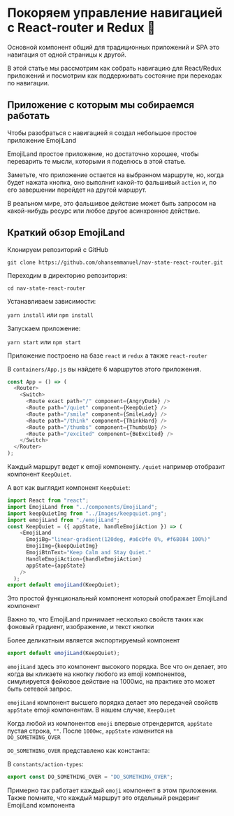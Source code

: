 # Покоряем управление навигацией с React-router и Redux :rocket:

Основной компонент общий для традиционных приложений и SPA это навигация от одной страницы к другой.

В этой статье мы рассмотрим как собрать навигацию для React/Redux приложений и посмотрим как поддерживать состояние при переходах по навигации.

## Приложение с которым мы собираемся работать

Чтобы разобраться с навигацией я создал небольшое простое приложение EmojiLand



EmojiLand простое приложение, но достаточно хорошее, чтобы переварить те мысли, которыми я поделюсь в этой статье.

Заметьте, что приложение остается на выбранном маршруте, но, когда будет нажата кнопка, оно выполнит какой-то фальшивый `action` и, по его завершении перейдет на другой маршрут.

В реальном мире, это фальшивое действие может быть запросом на какой-нибудь ресурс или любое другое асинхронное действие.

## Краткий обзор EmojiLand

Клонируем репозиторий с GitHub

`git clone https://github.com/ohansemmanuel/nav-state-react-router.git`

Переходим в директорию репозитория: 

`cd nav-state-react-router`

Устанавливаем зависимости: 

`yarn install`
или
`npm install`

Запускаем приложение:

`yarn start` 
или 
`npm start`

Приложение построено на базе `react` и `redux` а также `react-router`

В `containers/App.js` вы найдете 6 маршрутов этого приложения.

```javascript
const App = () => (
  <Router>
    <Switch>
      <Route exact path="/" component={AngryDude} />
      <Route path="/quiet" component={KeepQuiet} />
      <Route path="/smile" component={SmileLady} />
      <Route path="/think" component={ThinkHard} />
      <Route path="/thumbs" component={ThumbsUp} />
      <Route path="/excited" component={BeExcited} />
    </Switch>
  </Router>
);
```
Каждый маршрут ведет к emoji компоненту. `/quiet` например отобразит компонент `KeepQuiet`.

А вот как выглядит компонент `KeepQuiet`:

```javascript
import React from "react";
import EmojiLand from "../components/EmojiLand";
import keepQuietImg from "../Images/keepquiet.png";
import emojiLand from "./emojiLand";
const KeepQuiet = ({ appState, handleEmojiAction }) => (
    <EmojiLand
      EmojiBg="linear-gradient(120deg, #a6c0fe 0%, #f68084 100%)"
      EmojiImg={keepQuietImg}
      EmojiBtnText="Keep Calm and Stay Quiet."
      HandleEmojiAction={handleEmojiAction}
      appState={appState}
    />
  );
export default emojiLand(KeepQuiet);
```

Это простой функциональный компонент который отображает EmojiLand компонент

Важно то, что EmojiLand принимает несколько свойств таких как фоновый градиент, изображение, и текст кнопки

Более деликатным является экспортируемый компонент

```javascript
export default emojiLand(KeepQuiet);
```

`emojiLand` здесь это компонент высокого порядка. Все что он делает, это когда вы кликаете на кнопку любого из emoji компонентов, симулируется фейковое действие на 1000мс, на практике это может быть сетевой запрос.

`emojiLand` компонент высшего порядка делает это передачей свойств `appState` emoji компонентам. В нашем случае, `KeepQuiet`



Когда любой из компонентов `emoji` впервые отрендерится, `appState` пустая строка, `""`. После `1000мс`, `appState` изменится на `DO_SOMETHING_OVER`

`DO_SOMETHING_OVER` представлено как константа:

В `constants/action-types`:

```javascript
export const DO_SOMETHING_OVER = "DO_SOMETHING_OVER";
```
Примерно так работает каждый `emoji` компонент в этом приложении.
Также помните, что каждый маршрут это отдельный рендеринг EmojiLand компонента



